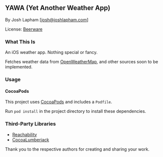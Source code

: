 ## YAWA (Yet Another Weather App)

By Josh Lapham [josh@joshlapham.com]

License: [Beerware](https://en.wikipedia.org/wiki/Beerware)

### What This Is

An iOS weather app. Nothing special or fancy.

Fetches weather data from [OpenWeatherMap](http://openweathermap.org/), and other sources soon to be implemented.

### Usage

#### CocoaPods

This project uses [CocoaPods](http://cocoapods.org/) and includes a `Podfile`.

Run `pod install` in the project directory to install these dependencies.

### Third-Party Libraries

* [Reachability](https://github.com/tonymillion/Reachability)
* [CocoaLumberjack](https://github.com/CocoaLumberjack/CocoaLumberjack)

Thank you to the respective authors for creating and sharing your work.
